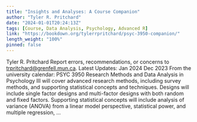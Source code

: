 ```yaml
---
title: "Insights and Analyses: A Course Companion"
author: "Tyler R. Pritchard"
date: "2024-01-01T20:24:13Z"
tags: [Course, Data Analysis, Psychology, Advanced R]
link: "https://bookdown.org/tylerrpritchard/psyc-3950-companion/"
length_weight: "100%"
pinned: false
---
```


Tyler R. Pritchard Report errors, recommendations, or concerns to trpritchard@grenfell.mun.ca. Latest Updates: Jan 2024 Dec 2023 From the university calendar: PSYC 3950 Research Methods and Data Analysis in Psychology III will cover advanced research methods, including survey methods, and supporting statistical concepts and techniques. Designs will include single factor designs and multi-factor designs with both random and fixed factors. Supporting statistical concepts will include analysis of variance (ANOVA) from a linear model perspective, statistical power, and multiple regression, ...

